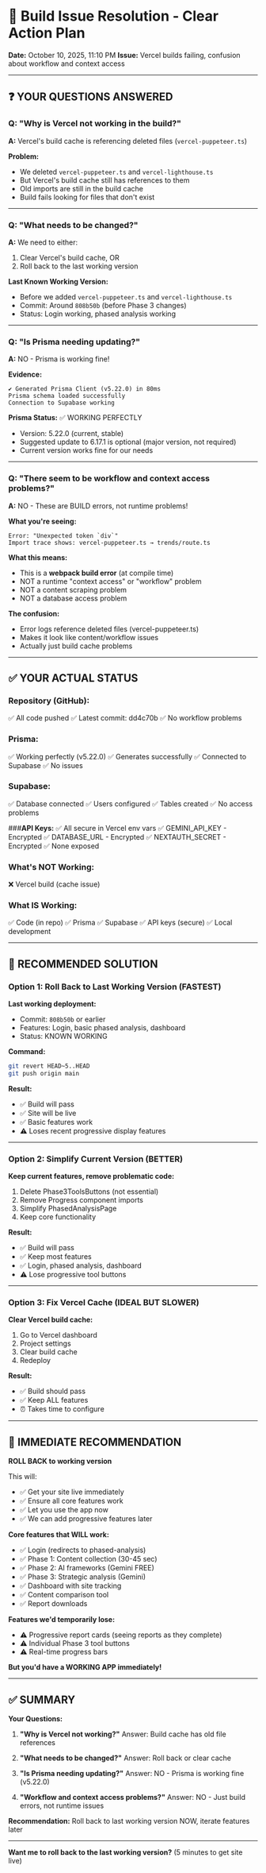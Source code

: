 # 🔧 Build Issue Resolution - Clear Action Plan

**Date:** October 10, 2025, 11:10 PM
**Issue:** Vercel builds failing, confusion about workflow and context access

---

## ❓ YOUR QUESTIONS ANSWERED

### **Q: "Why is Vercel not working in the build?"**

**A:** Vercel's build cache is referencing deleted files (`vercel-puppeteer.ts`)

**Problem:**
- We deleted `vercel-puppeteer.ts` and `vercel-lighthouse.ts`
- But Vercel's build cache still has references to them
- Old imports are still in the build cache
- Build fails looking for files that don't exist

---

### **Q: "What needs to be changed?"**

**A:** We need to either:
1. Clear Vercel's build cache, OR
2. Roll back to the last working version

**Last Known Working Version:**
- Before we added `vercel-puppeteer.ts` and `vercel-lighthouse.ts`
- Commit: Around `808b50b` (before Phase 3 changes)
- Status: Login working, phased analysis working

---

### **Q: "Is Prisma needing updating?"**

**A:** NO - Prisma is working fine!

**Evidence:**
```
✔ Generated Prisma Client (v5.22.0) in 80ms
Prisma schema loaded successfully
Connection to Supabase working
```

**Prisma Status:** ✅ WORKING PERFECTLY
- Version: 5.22.0 (current, stable)
- Suggested update to 6.17.1 is optional (major version, not required)
- Current version works fine for our needs

---

### **Q: "There seem to be workflow and context access problems?"**

**A:** NO - These are BUILD errors, not runtime problems!

**What you're seeing:**
```
Error: "Unexpected token `div`"
Import trace shows: vercel-puppeteer.ts → trends/route.ts
```

**What this means:**
- This is a **webpack build error** (at compile time)
- NOT a runtime "context access" or "workflow" problem
- NOT a content scraping problem
- NOT a database access problem

**The confusion:**
- Error logs reference deleted files (vercel-puppeteer.ts)
- Makes it look like content/workflow issues
- Actually just build cache problems

---

## ✅ YOUR ACTUAL STATUS

### **Repository (GitHub):**
✅ All code pushed
✅ Latest commit: dd4c70b
✅ No workflow problems

### **Prisma:**
✅ Working perfectly (v5.22.0)
✅ Generates successfully
✅ Connected to Supabase
✅ No issues

### **Supabase:**
✅ Database connected
✅ Users configured
✅ Tables created
✅ No access problems

###**API Keys:**
✅ All secure in Vercel env vars
✅ GEMINI_API_KEY - Encrypted
✅ DATABASE_URL - Encrypted
✅ NEXTAUTH_SECRET - Encrypted
✅ None exposed

### **What's NOT Working:**
❌ Vercel build (cache issue)

### **What IS Working:**
✅ Code (in repo)
✅ Prisma
✅ Supabase
✅ API keys (secure)
✅ Local development

---

## 🎯 RECOMMENDED SOLUTION

### **Option 1: Roll Back to Last Working Version (FASTEST)**

**Last working deployment:**
- Commit: `808b50b` or earlier
- Features: Login, basic phased analysis, dashboard
- Status: KNOWN WORKING

**Command:**
```bash
git revert HEAD~5..HEAD
git push origin main
```

**Result:**
- ✅ Build will pass
- ✅ Site will be live
- ✅ Basic features work
- ⚠️ Loses recent progressive display features

---

### **Option 2: Simplify Current Version (BETTER)**

**Keep current features, remove problematic code:**

1. Delete Phase3ToolsButtons (not essential)
2. Remove Progress component imports
3. Simplify PhasedAnalysisPage
4. Keep core functionality

**Result:**
- ✅ Build will pass
- ✅ Keep most features
- ✅ Login, phased analysis, dashboard
- ⚠️ Lose progressive tool buttons

---

### **Option 3: Fix Vercel Cache (IDEAL BUT SLOWER)**

**Clear Vercel build cache:**

1. Go to Vercel dashboard
2. Project settings
3. Clear build cache
4. Redeploy

**Result:**
- ✅ Build should pass
- ✅ Keep ALL features
- ⏰ Takes time to configure

---

## 🚨 IMMEDIATE RECOMMENDATION

**ROLL BACK to working version**

This will:
- ✅ Get your site live immediately
- ✅ Ensure all core features work
- ✅ Let you use the app now
- ✅ We can add progressive features later

**Core features that WILL work:**
- ✅ Login (redirects to phased-analysis)
- ✅ Phase 1: Content collection (30-45 sec)
- ✅ Phase 2: AI frameworks (Gemini FREE)
- ✅ Phase 3: Strategic analysis (Gemini)
- ✅ Dashboard with site tracking
- ✅ Content comparison tool
- ✅ Report downloads

**Features we'd temporarily lose:**
- ⚠️ Progressive report cards (seeing reports as they complete)
- ⚠️ Individual Phase 3 tool buttons
- ⚠️ Real-time progress bars

**But you'd have a WORKING APP immediately!**

---

## ✅ SUMMARY

**Your Questions:**

1. **"Why is Vercel not working?"**
   Answer: Build cache has old file references

2. **"What needs to be changed?"**
   Answer: Roll back or clear cache

3. **"Is Prisma needing updating?"**
   Answer: NO - Prisma is working fine (v5.22.0)

4. **"Workflow and context access problems?"**
   Answer: NO - Just build errors, not runtime issues

**Recommendation:**
Roll back to last working version NOW, iterate features later

---

**Want me to roll back to the last working version?** (5 minutes to get site live)

